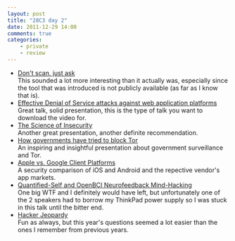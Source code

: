 ```yaml
---
layout: post
title: "28C3 day 2"
date: 2011-12-29 14:00
comments: true
categories:
    - private
    - review
---
```

* [Don't scan, just ask](http://events.ccc.de/congress/2011/Fahrplan/events/4770.en.html)<br/>This sounded a lot more interesting than it actually was, especially since the tool that was introduced is not publicly available (as far as I know that is).
* [Effective Denial of Service attacks against web application platforms](http://events.ccc.de/congress/2011/Fahrplan/events/4680.en.html)<br/>Great talk, solid presentation, this is the type of talk you want to download the video for.
* [The Science of Insecurity](http://events.ccc.de/congress/2011/Fahrplan/events/4763.en.html)<br/>Another great presentation, another definite recommendation.
* [How governments have tried to block Tor](http://events.ccc.de/congress/2011/Fahrplan/events/4800.en.html)<br/>An inspiring and insightful presentation about government surveillance and Tor.
* [Apple vs. Google Client Platforms](http://events.ccc.de/congress/2011/Fahrplan/events/4676.en.html)<br/>A security comparison of iOS and Android and the repective vendor's app markets.
* [Quantified-Self and OpenBCI Neurofeedback Mind-Hacking](http://events.ccc.de/congress/2011/Fahrplan/events/4756.en.html)<br/>One big WTF and I definitely would have left, but unfortunately one of the 2 speakers had to borrow my ThinkPad power supply so I was stuck in this talk until the bitter end.
* [Hacker Jeopardy](http://events.ccc.de/congress/2011/Fahrplan/events/4775.en.html)<br/>Fun as always, but this year's questions seemed a lot easier than the ones I remember from previous years.
